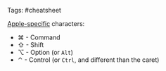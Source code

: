 Tags: #cheatsheet 

[Apple-specific](https://apple.stackexchange.com/a/4077) characters:
- ⌘ - Command
- ⇧ - Shift
- ⌥ - Option (or `Alt`)
- ⌃ - Control (or `Ctrl`, and different than the caret)